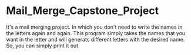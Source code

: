 # Mail_Merge_Capstone_Project
It's a mail merging project. In which you don't need to write the names in the letters again and again. This program simply takes the names that you want in the letter and will generats different letters with the desired name. So, you can simply print it out.
